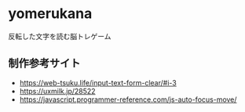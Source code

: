 # yomerukana
反転した文字を読む脳トレゲーム

## 制作参考サイト
- https://web-tsuku.life/input-text-form-clear/#i-3
- https://uxmilk.jp/28522
- https://javascript.programmer-reference.com/js-auto-focus-move/
